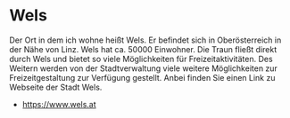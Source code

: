 # Wels
Der Ort in dem ich wohne heißt Wels. Er befindet sich in Oberösterreich in der Nähe von Linz. Wels hat ca. 50000 Einwohner. Die Traun fließt direkt durch Wels und bietet so viele Möglichkeiten für Freizeitaktivitäten. Des Weitern werden von der Stadtverwaltung viele weitere Möglichkeiten zur Freizeitgestaltung zur Verfügung gestellt. Anbei finden Sie einen Link zu Webseite der Stadt Wels.

+ https://www.wels.at